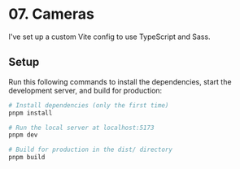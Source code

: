 # 07. Cameras

I've set up a custom Vite config to use TypeScript and Sass.

## Setup

Run this following commands to install the dependencies, start the development server, and build for production:

```bash
# Install dependencies (only the first time)
pnpm install

# Run the local server at localhost:5173
pnpm dev

# Build for production in the dist/ directory
pnpm build
```
